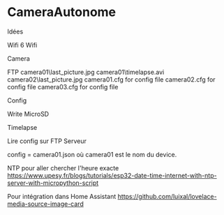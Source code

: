 # CameraAutonome

Idées

Wifi 
6 Wifi

Camera

FTP
camera01\last_picture.jpg
camera01\timelapse.avi
camera02\last_picture.jpg
camera01.cfg for config file 
camera02.cfg for config file 
camera03.cfg for config file 



Config

Write MicroSD

Timelapse

Lire config sur FTP Serveur

config =  camera01.json où camera01 est le nom du  device.

NTP pour aller chercher l'heure exacte
https://www.upesy.fr/blogs/tutorials/esp32-date-time-internet-with-ntp-server-with-micropython-script


Pour intégration dans Home Assistant
https://github.com/luixal/lovelace-media-source-image-card



